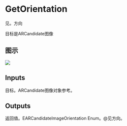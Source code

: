 # GetOrientation

见。方向

目标是ARCandidate图像

## 图示

![]($-20221218-17565658.png)

## Inputs

目标。ARCandidate图像对象参考。 

## Outputs

返回值。EARCandidateImageOrientation Enum。@见方向。

